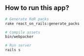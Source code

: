 
## How to run this app?

```bash
# Generate RoR packs
rake react_on_rails:generate_packs

# Compile assets
bin/webpacker 

# Run server
rails s
```